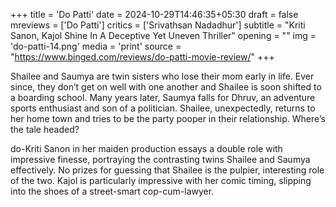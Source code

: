 +++
title = 'Do Patti'
date = 2024-10-29T14:46:35+05:30
draft = false
mreviews = ['Do Patti']
critics = ['Srivathsan Nadadhur']
subtitle = "Kriti Sanon, Kajol Shine In A Deceptive Yet Uneven Thriller"
opening = ""
img = 'do-patti-14.png'
media = 'print'
source = "https://www.binged.com/reviews/do-patti-movie-review/"
+++

Shailee and Saumya are twin sisters who lose their mom early in life. Ever since, they don’t get on well with one another and Shailee is soon shifted to a boarding school. Many years later, Saumya falls for Dhruv, an adventure sports enthusiast and son of a politician. Shailee, unexpectedly, returns to her home town and tries to be the party pooper in their relationship. Where’s the tale headed?

do-Kriti Sanon in her maiden production essays a double role with impressive finesse, portraying the contrasting twins Shailee and Saumya effectively. No prizes for guessing that Shailee is the pulpier, interesting role of the two. Kajol is particularly impressive with her comic timing, slipping into the shoes of a street-smart cop-cum-lawyer.
